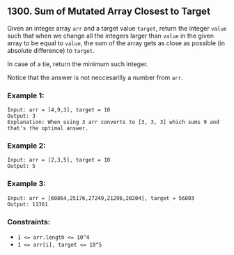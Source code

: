 ## 1300. Sum of Mutated Array Closest to Target

Given an integer array ```arr``` and a target value ```target```, return the integer ```value``` such that when we change all the integers larger than ```value``` in the given array to be equal to ```value```, the sum of the array gets as close as possible (in absolute difference) to ```target```.

In case of a tie, return the minimum such integer.

Notice that the answer is not neccesarilly a number from ```arr```.

### Example 1:
```
Input: arr = [4,9,3], target = 10
Output: 3
Explanation: When using 3 arr converts to [3, 3, 3] which sums 9 and that's the optimal answer.
```
### Example 2:
```
Input: arr = [2,3,5], target = 10
Output: 5
```
### Example 3:
```
Input: arr = [60864,25176,27249,21296,20204], target = 56803
Output: 11361
```

### Constraints:

* ```1 <= arr.length <= 10^4```
* ```1 <= arr[i], target <= 10^5```